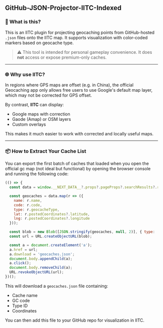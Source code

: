 ## GitHub-JSON-Projector-IITC-Indexed

### 📍 What is this?

This is an IITC plugin for projecting geocaching points from GitHub-hosted `.json` files onto the IITC map. It supports visualization with color-coded markers based on geocache type.

> ⚠️ This tool is intended for personal gameplay convenience. It does **not** access or expose premium-only caches.

---

### 🌐 Why use IITC?

In regions where GPS maps are offset (e.g. in China), the official Geocaching app only allows free users to use Google's default map layer, which may not be corrected for GPS offset.

By contrast, **IITC** can display:

* Google maps with correction
* Gaode (Amap) or OSM layers
* Custom overlays

This makes it much easier to work with corrected and locally useful maps.

---

### 📦 How to Extract Your Cache List

You can export the first batch of caches that loaded when you open the official gc map (not ideal but functional) by opening the browser console and running the following code:

```javascript
(() => {
  const data = window.__NEXT_DATA__?.props?.pageProps?.searchResults?.results || [];

  const geocaches = data.map(r => ({
    name: r.name,
    code: r.code,
    type: r.geocacheType,
    lat: r.postedCoordinates?.latitude,
    lng: r.postedCoordinates?.longitude
  }));

  const blob = new Blob([JSON.stringify(geocaches, null, 2)], { type: 'application/json' });
  const url = URL.createObjectURL(blob);

  const a = document.createElement('a');
  a.href = url;
  a.download = 'geocaches.json';
  document.body.appendChild(a);
  a.click();
  document.body.removeChild(a);
  URL.revokeObjectURL(url);
})();
```

This will download a `geocaches.json` file containing:

* Cache name
* GC code
* Type ID
* Coordinates

You can then add this file to your GitHub repo for visualization in IITC.
